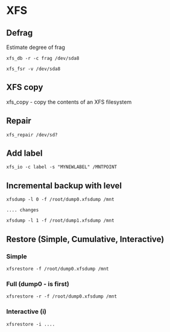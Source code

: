 # XFS

## Defrag

Estimate degree of frag
```
xfs_db -r -c frag /dev/sda8
```

```
xfs_fsr -v /dev/sda8
```


## XFS copy

xfs_copy - copy the contents of an XFS filesystem


## Repair

```
xfs_repair /dev/sd?
```

## Add label

```
xfs_io -c label -s "MYNEWLABEL" /MNTPOINT
```

## Incremental backup with level

```
xfsdump -l 0 -f /root/dump0.xfsdump /mnt

.... changes

xfsdump -l 1 -f /root/dump1.xfsdump /mnt
```

## Restore (Simple, Cumulative, Interactive)

### Simple

```
xfsrestore -f /root/dump0.xfsdump /mnt
```

### Full (dump0 - is first)

```
xfsrestore -r -f /root/dump0.xfsdump /mnt
```

### Interactive (i)

```
xfsrestore -i ....
```
